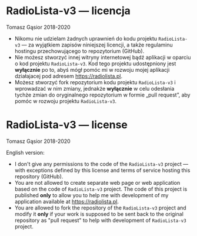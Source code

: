 RadioLista-v3 — licencja
===

Tomasz Gąsior 2018-2020

- Nikomu nie udzielam żadnych uprawnień do kodu projektu `RadioLista-v3` —
  za wyjątkiem zapisów niniejszej licencji, a także regulaminu hostingu
  przechowującego to repozytorium (GitHub).
- Nie możesz stworzyć innej witryny internetowej bądź aplikacji w oparciu o kod
  projektu `RadioLista-v3`. Kod tego projektu udostępniony jest **wyłącznie**
  po to, abyś mógł pomóc mi w rozwoju mojej aplikacji działajacej pod adresem
  https://radiolista.pl.
- Możesz stworzyć fork repozytorium kodu projektu `RadioLista-v3` i wprowadzać
  w nim zmiany, jednakże **wyłącznie** w celu odesłania tychże zmian do
  oryginalnego repozytorium w formie „pull request”, aby pomóc w rozwoju
  projektu `RadioLista-v3`.

RadioLista-v3 — license
===

Tomasz Gąsior 2018-2020

English version:

- I don't give any permissions to the code of the `RadioLista-v3` project —
  with exceptions defined by this license and terms of service hosting this
  repository (GitHub).
- You are not allowed to create separate web page or web application based on
  the code of `RadioLista-v3` project. The code of this project is published
  **only** to allow you to help me with development of my application
  available at https://radiolista.pl.
- You are allowed to fork the repository of the `RadioLista-v3` project and
  modify it **only** if your work is supposed to be sent back to the original
  repository as "pull request" to help with development of `RadioLista-v3`
  project.
